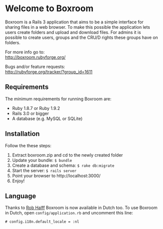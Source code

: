 Welcome to Boxroom
==================

Boxroom is a Rails 3 application that aims to be a simple interface for sharing
files in a web browser. To make this possible the application lets users create
folders and upload and download files. For admins it is possible to create users,
groups and the CRU/D rights these groups have on folders.

For more info go to:  
http://boxroom.rubyforge.org/

Bugs and/or feature requests:  
http://rubyforge.org/tracker/?group_id=1611


Requirements
------------
The minimum requirements for running Boxroom are:

 * Ruby 1.8.7 or Ruby 1.9.2 
 * Rails 3.0 or bigger
 * A database (e.g. MySQL or SQLite)


Installation
------------
Follow the these steps:

 1. Extract boxroom.zip and cd to the newly created folder
 2. Update your bundle: `$ bundle`
 3. Create a database and schema: `$ rake db:migrate`
 4. Start the server: `$ rails server`
 5. Point your browser to http://localhost:3000/
 6. Enjoy!


Language
--------

Thanks to [Rob Halff](https://github.com/rhalff) Boxroom is now available in Dutch too.
To use Boxroom in Dutch, open `config/application.rb` and uncomment this line:

    # config.i18n.default_locale = :nl
